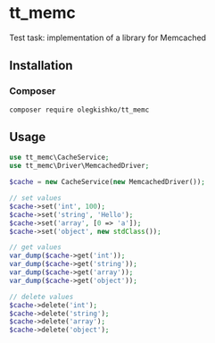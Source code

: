 # tt_memc


Test task: implementation of a library for Memcached

## Installation
 
### Composer

`composer require olegkishko/tt_memc`

## Usage

```php
use tt_memc\CacheService;
use tt_memc\Driver\MemcachedDriver;

$cache = new CacheService(new MemcachedDriver());

// set values
$cache->set('int', 100);
$cache->set('string', 'Hello');
$cache->set('array', [0 => 'a']);
$cache->set('object', new stdClass());

// get values
var_dump($cache->get('int'));
var_dump($cache->get('string'));
var_dump($cache->get('array'));
var_dump($cache->get('object'));

// delete values
$cache->delete('int');
$cache->delete('string');
$cache->delete('array');
$cache->delete('object');
```
